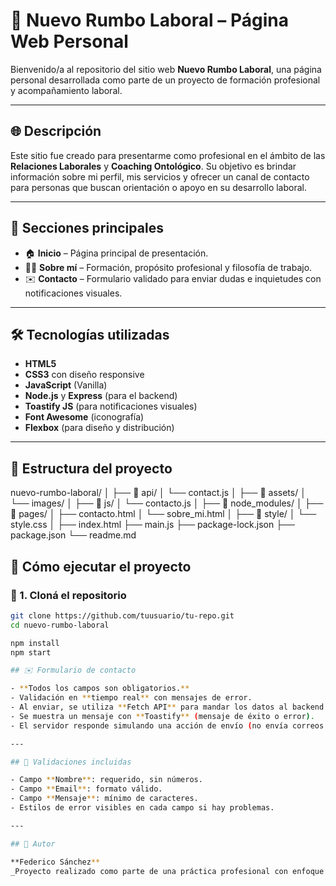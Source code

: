 # 💼 Nuevo Rumbo Laboral – Página Web Personal

Bienvenido/a al repositorio del sitio web **Nuevo Rumbo Laboral**, una página personal desarrollada como parte de un proyecto de formación profesional y acompañamiento laboral.

---

## 🌐 Descripción

Este sitio fue creado para presentarme como profesional en el ámbito de las **Relaciones Laborales** y **Coaching Ontológico**. Su objetivo es brindar información sobre mi perfil, mis servicios y ofrecer un canal de contacto para personas que buscan orientación o apoyo en su desarrollo laboral.

---

## 📄 Secciones principales

- 🏠 **Inicio** – Página principal de presentación.
- 👩‍💼 **Sobre mí** – Formación, propósito profesional y filosofía de trabajo.
- ✉️ **Contacto** – Formulario validado para enviar dudas e inquietudes con notificaciones visuales.

---

## 🛠️ Tecnologías utilizadas

- **HTML5**
- **CSS3** con diseño responsive
- **JavaScript** (Vanilla)
- **Node.js** y **Express** (para el backend)
- **Toastify JS** (para notificaciones visuales)
- **Font Awesome** (iconografía)
- **Flexbox** (para diseño y distribución)

---

## 📁 Estructura del proyecto

nuevo-rumbo-laboral/
│
├── 📁 api/
│ └── contact.js
│
├── 📁 assets/
│ └── images/
│
├── 📁 js/
│ └── contacto.js
│
├── 📁 node_modules/
│
├── 📁 pages/
│ ├── contacto.html
│ └── sobre_mi.html
│
├── 📁 style/
│ └── style.css
│
├── index.html
├── main.js
├── package-lock.json
├── package.json
└── readme.md

## 🚀 Cómo ejecutar el proyecto

### 🔧 1. Cloná el repositorio

```bash
git clone https://github.com/tuusuario/tu-repo.git
cd nuevo-rumbo-laboral

npm install
npm start

## ✉️ Formulario de contacto

- **Todos los campos son obligatorios.**
- Validación en **tiempo real** con mensajes de error.
- Al enviar, se utiliza **Fetch API** para mandar los datos al backend.
- Se muestra un mensaje con **Toastify** (mensaje de éxito o error).
- El servidor responde simulando una acción de envío (no envía correos reales).

---

## 🧪 Validaciones incluidas

- Campo **Nombre**: requerido, sin números.
- Campo **Email**: formato válido.
- Campo **Mensaje**: mínimo de caracteres.
- Estilos de error visibles en cada campo si hay problemas.

---

## 📌 Autor

**Federico Sánchez**  
_Proyecto realizado como parte de una práctica profesional con enfoque en desarrollo web inicial._
